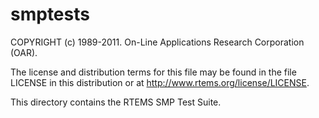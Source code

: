 smptests
========
COPYRIGHT (c) 1989-2011.
On-Line Applications Research Corporation (OAR).

The license and distribution terms for this file may be
found in the file LICENSE in this distribution or at
http://www.rtems.org/license/LICENSE.

This directory contains the RTEMS SMP Test Suite.

